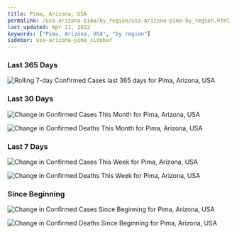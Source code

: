 ```yaml
---
title: Pima, Arizona, USA
permalink: /usa-arizona-pima/by_region/usa-arizona-pima-by_region.html
last_updated: Apr 11, 2022
keywords: ["Pima, Arizona, USA", "by region"]
sidebar: usa-arizona-pima_sidebar
---
```


<h3>Last 365 Days</h3>

![Rolling 7-day Confirmed Cases last 365 days for Pima, Arizona, USA](/covid_tracker/images/graphs/usa-arizona-pima-weekly_totals_graph.png)

<h3>Last 30 Days</h3>

![Change in Confirmed Cases This Month for Pima, Arizona, USA](/covid_tracker/images/graphs/usa-arizona-pima-delta_confirmed-30_days_graph.png)

![Change in Confirmed Deaths This Month for Pima, Arizona, USA](/covid_tracker/images/graphs/usa-arizona-pima-delta_deaths-30_days_graph.png)

<h3>Last 7 Days</h3>

![Change in Confirmed Cases This Week for Pima, Arizona, USA](/covid_tracker/images/graphs/usa-arizona-pima-delta_confirmed-7_days_graph.png)

![Change in Confirmed Deaths This Week for Pima, Arizona, USA](/covid_tracker/images/graphs/usa-arizona-pima-delta_deaths-7_days_graph.png)

<h3>Since Beginning</h3>

![Change in Confirmed Cases Since Beginning for Pima, Arizona, USA](/covid_tracker/images/graphs/usa-arizona-pima-delta_confirmed-since_beginning_graph.png)

![Change in Confirmed Deaths Since Beginning for Pima, Arizona, USA](/covid_tracker/images/graphs/usa-arizona-pima-delta_deaths-since_beginning_graph.png)
